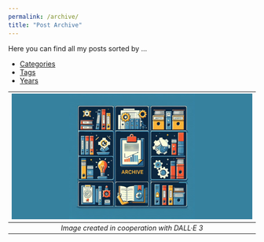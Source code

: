 ```yaml
---
permalink: /archive/
title: "Post Archive"
---
```

Here you can find all my posts sorted by ...

- <i class="fas fa-fw fa-book" aria-hidden="true"></i> [Categories](/categories)
- <i class="fas fa-fw fa-tags" aria-hidden="true"></i> [Tags](/tags)
- <i class="fas fa-fw fa-calendar" aria-hidden="true"></i> [Years](/year-archive)


| ![image](/assets/images/Thumbnail_Archive.png) |
|:--:|
| *Image created in cooperation with DALL·E 3* |